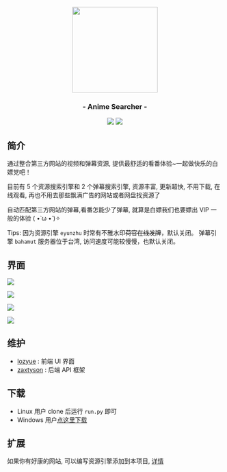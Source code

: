 <p align="center"><img src="https://ae01.alicdn.com/kf/U150c6f229b47468781c941fdd80545eak.png" width="200"></p>
<h3 align="center">- Anime Searcher -</h3>
<p align="center">
<img src="https://img.shields.io/github/v/release/zaxtyson/AnimeSearcher.svg?logo=bilibili">
<img src="https://img.shields.io/github/downloads/zaxtyson/AnimeSearcher/total">
</p>

## 简介

通过整合第三方网站的视频和弹幕资源, 提供最舒适的看番体验~一起做快乐的白嫖党吧！

目前有 5 个资源搜索引擎和 2 个弹幕搜索引擎, 资源丰富, 更新超快, 不用下载, 在线观看,
再也不用去那些飘满广告的网站或者网盘找资源了

自动匹配第三方网站的弹幕,看番怎能少了弹幕, 就算是白嫖我们也要嫖出 VIP 一般的体验
( •̀ ω •́ )✧

Tips: 因为资源引擎 `eyunzhu` 时常有不雅水印~~荷官在线发牌~~，默认关闭。 弹幕引擎 `bahamut` 服务器位于台湾,
访问速度可能较慢慢，也默认关闭。

## 界面
![](https://s1.ax1x.com/2020/09/02/wS2JO0.png)

![](https://s1.ax1x.com/2020/09/02/wS4giT.png)

![](https://s1.ax1x.com/2020/09/02/wSIgv4.png)

![](https://s1.ax1x.com/2020/09/02/wSo2Jf.png)

## 维护
- [lozyue](https://github.com/Cangqifeng) : 前端 UI 界面
- [zaxtyson](https://github.com/zaxtyson) : 后端 API 框架

## 下载

- Linux 用户 clone 后运行 `run.py` 即可
- Windows 用户[点这里下载](https://zaxtyson.lanzous.com/b0f1ukafc)

## 扩展

如果你有好康的网站, 可以编写资源引擎添加到本项目, [详情](https://github.com/zaxtyson/Anime-API)
